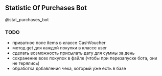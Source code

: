 ## Statistic Of Purchases Bot

@stat_purchases_bot

### TODO

* приватное поле items в классе CashVoucher
* метод get для каждой покупки в классе user
* сделать возможность присылать дату для суммы за день
* сохранение всех покупок в файле (чтобы при перезапуске бота, они не терялись)
* обработка добавления чека, который уже есть в базе
